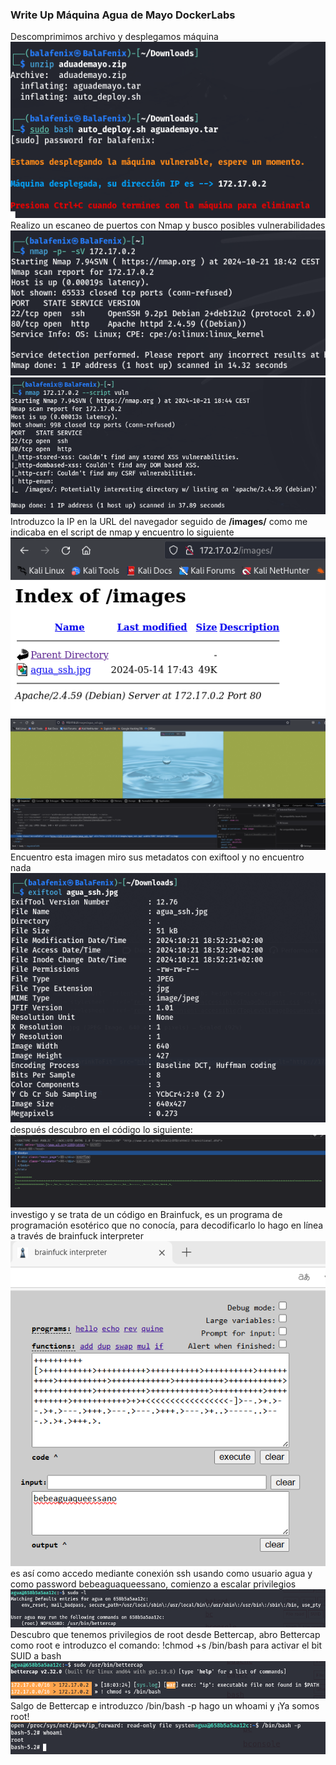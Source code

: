 <!DOCTYPE MD>

### Write Up Máquina Agua de Mayo DockerLabs

Descomprimimos archivo y desplegamos máquina
![alt text](img1.png)
Realizo un escaneo de puertos con Nmap y busco posibles vulnerabilidades
![alt text](img2.png)
![alt text](img3.png)
Introduzco la IP en la URL del navegador seguido de **/images/** como me indicaba en el script de nmap y encuentro lo siguiente
![alt text](img4.png)
![alt text](img5.png)
Encuentro esta imagen miro sus metadatos con exiftool y no encuentro nada
![alt text](img6.png)
después descubro en el código lo siguiente:
![alt text](img8.png)
investigo y se trata de un código en Brainfuck, es un programa de programación esotérico que no conocía, para decodificarlo lo hago en línea a través de brainfuck interpreter
![alt text](img9.png)
es así como accedo mediante conexión ssh usando como usuario agua y como password bebeaguaqueessano, comienzo a escalar privilegios
![alt text](img12.png)
Descubro que tenemos privilegios de root desde Bettercap, abro Bettercap como root e introduzco el comando: !chmod +s /bin/bash para activar el bit SUID a bash
![alt text](img13.png)
Salgo de Bettercap e introduzco /bin/bash -p hago un whoami y ¡Ya somos root!
![alt text](img14.png)
